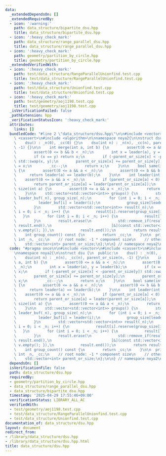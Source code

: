 ```yaml
---
data:
  _extendedDependsOn: []
  _extendedRequiredBy:
  - icon: ':warning:'
    path: data_structure/bipartite_dsu.hpp
    title: data_structure/bipartite_dsu.hpp
  - icon: ':heavy_check_mark:'
    path: data_structure/range_parallel_dsu.hpp
    title: data_structure/range_parallel_dsu.hpp
  - icon: ':heavy_check_mark:'
    path: geometry/partition_by_circle.hpp
    title: geometry/partition_by_circle.hpp
  _extendedVerifiedWith:
  - icon: ':heavy_check_mark:'
    path: test/data_structure/RangeParallelUnionfind.test.cpp
    title: test/data_structure/RangeParallelUnionfind.test.cpp
  - icon: ':heavy_check_mark:'
    path: test/data_structure/Unionfind.test.cpp
    title: test/data_structure/Unionfind.test.cpp
  - icon: ':heavy_check_mark:'
    path: test/geometry/aoj1198.test.cpp
    title: test/geometry/aoj1198.test.cpp
  _isVerificationFailed: false
  _pathExtension: hpp
  _verificationStatusIcon: ':heavy_check_mark:'
  attributes:
    links: []
  bundledCode: "#line 2 \"data_structure/dsu.hpp\"\n\n#include <vector>\n#include\
    \ <cassert>\n#include <algorithm>\n\nnamespace noya2{\n\nstruct dsu {\n  public:\n\
    \    dsu() : _n(0), _cc(0) {}\n    dsu(int n) : _n(n), _cc(n), parent_or_size(n,\
    \ -1) {}\n\n    int merge(int a, int b) {\n        assert(0 <= a && a < _n);\n\
    \        assert(0 <= b && b < _n);\n        int x = leader(a), y = leader(b);\n\
    \        if (x == y) return x;\n        if (-parent_or_size[x] < -parent_or_size[y])\
    \ std::swap(x, y);\n        parent_or_size[x] += parent_or_size[y];\n        parent_or_size[y]\
    \ = x;\n        _cc--;\n        return x;\n    }\n\n    bool same(int a, int b)\
    \ {\n        assert(0 <= a && a < _n);\n        assert(0 <= b && b < _n);\n  \
    \      return leader(a) == leader(b);\n    }\n\n    int leader(int a) {\n    \
    \    assert(0 <= a && a < _n);\n        if (parent_or_size[a] < 0) return a;\n\
    \        return parent_or_size[a] = leader(parent_or_size[a]);\n    }\n\n    int\
    \ size(int a) {\n        assert(0 <= a && a < _n);\n        return -parent_or_size[leader(a)];\n\
    \    }\n\n    std::vector<std::vector<int>> groups() {\n        std::vector<int>\
    \ leader_buf(_n), group_size(_n);\n        for (int i = 0; i < _n; i++) {\n  \
    \          leader_buf[i] = leader(i);\n            group_size[leader_buf[i]]++;\n\
    \        }\n        std::vector<std::vector<int>> result(_n);\n        for (int\
    \ i = 0; i < _n; i++) {\n            result[i].reserve(group_size[i]);\n     \
    \   }\n        for (int i = 0; i < _n; i++) {\n            result[leader_buf[i]].push_back(i);\n\
    \        }\n        result.erase(\n            std::remove_if(result.begin(),\
    \ result.end(),\n                           [&](const std::vector<int>& v) { return\
    \ v.empty(); }),\n            result.end());\n        return result;\n    }\n\n\
    \    int group_count() const {\n        return _cc;\n    }\n\n  private:\n   \
    \ int _n, _cc;\n    // root node: -1 * component size\n    // otherwise: parent\n\
    \    std::vector<int> parent_or_size;\n};\n\n} // namespace noya2\n"
  code: "#pragma once\n\n#include <vector>\n#include <cassert>\n#include <algorithm>\n\
    \nnamespace noya2{\n\nstruct dsu {\n  public:\n    dsu() : _n(0), _cc(0) {}\n\
    \    dsu(int n) : _n(n), _cc(n), parent_or_size(n, -1) {}\n\n    int merge(int\
    \ a, int b) {\n        assert(0 <= a && a < _n);\n        assert(0 <= b && b <\
    \ _n);\n        int x = leader(a), y = leader(b);\n        if (x == y) return\
    \ x;\n        if (-parent_or_size[x] < -parent_or_size[y]) std::swap(x, y);\n\
    \        parent_or_size[x] += parent_or_size[y];\n        parent_or_size[y] =\
    \ x;\n        _cc--;\n        return x;\n    }\n\n    bool same(int a, int b)\
    \ {\n        assert(0 <= a && a < _n);\n        assert(0 <= b && b < _n);\n  \
    \      return leader(a) == leader(b);\n    }\n\n    int leader(int a) {\n    \
    \    assert(0 <= a && a < _n);\n        if (parent_or_size[a] < 0) return a;\n\
    \        return parent_or_size[a] = leader(parent_or_size[a]);\n    }\n\n    int\
    \ size(int a) {\n        assert(0 <= a && a < _n);\n        return -parent_or_size[leader(a)];\n\
    \    }\n\n    std::vector<std::vector<int>> groups() {\n        std::vector<int>\
    \ leader_buf(_n), group_size(_n);\n        for (int i = 0; i < _n; i++) {\n  \
    \          leader_buf[i] = leader(i);\n            group_size[leader_buf[i]]++;\n\
    \        }\n        std::vector<std::vector<int>> result(_n);\n        for (int\
    \ i = 0; i < _n; i++) {\n            result[i].reserve(group_size[i]);\n     \
    \   }\n        for (int i = 0; i < _n; i++) {\n            result[leader_buf[i]].push_back(i);\n\
    \        }\n        result.erase(\n            std::remove_if(result.begin(),\
    \ result.end(),\n                           [&](const std::vector<int>& v) { return\
    \ v.empty(); }),\n            result.end());\n        return result;\n    }\n\n\
    \    int group_count() const {\n        return _cc;\n    }\n\n  private:\n   \
    \ int _n, _cc;\n    // root node: -1 * component size\n    // otherwise: parent\n\
    \    std::vector<int> parent_or_size;\n};\n\n} // namespace noya2\n"
  dependsOn: []
  isVerificationFile: false
  path: data_structure/dsu.hpp
  requiredBy:
  - geometry/partition_by_circle.hpp
  - data_structure/range_parallel_dsu.hpp
  - data_structure/bipartite_dsu.hpp
  timestamp: '2025-04-29 17:55:46+09:00'
  verificationStatus: LIBRARY_ALL_AC
  verifiedWith:
  - test/geometry/aoj1198.test.cpp
  - test/data_structure/RangeParallelUnionfind.test.cpp
  - test/data_structure/Unionfind.test.cpp
documentation_of: data_structure/dsu.hpp
layout: document
redirect_from:
- /library/data_structure/dsu.hpp
- /library/data_structure/dsu.hpp.html
title: data_structure/dsu.hpp
---
```

